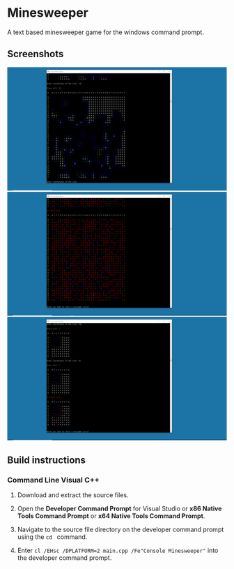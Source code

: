 # Minesweeper
A text based minesweeper game for the windows command prompt.

## Screenshots

![Screenshot 1](/screenshots/v1.0%20Demo%201.png?raw=true "Screenshot")
![Screenshot 2](/screenshots/v1.0%20Demo%202.png?raw=true "Screenshot")
![Screenshot 3](/screenshots/v1.0%20Demo%203.png?raw=true "Screenshot")

## Build instructions

### Command Line Visual C++ 

1. Download and extract the source files.

2. Open the **Developer Command Prompt** for Visual Studio or **x86 Native Tools Command Prompt** or **x64 Native Tools Command Prompt**. 

3. Navigate to the source file directory on the developer command prompt using the `cd ` command.

4. Enter `cl /EHsc /DPLATFORM=2 main.cpp /Fe"Console Minesweeper"` into the developer command prompt.
